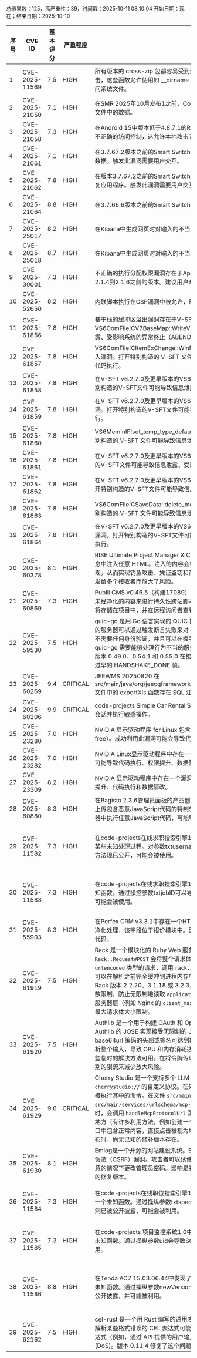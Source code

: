 总结果数：125，高严重性：39，时间戳：2025-10-11 08:10:04
开始日期：现在；结束日期：2025-10-10

| 序号 | CVE ID | 基本评分 | 严重程度 | 描述 | 参考资料 |
|-----|--------|------------|----------|-------------|------------|
| 1 | CVE-2025-11569 | 7.5  | HIGH | 所有版本的 cross-zip 包都容易受到通过连续使用 zipSync() 和 unzipSync() 函数进行目录遍历攻击，这些函数允许使用如 __dirname 之类的参数。攻击者可以通过有选择地执行压缩/解压缩操作来访问系统文件。 | [1]https://gist.github.com/mcoimbra/9ab12a6187fac41d2fa7ba594ed535ac<br>[2]https://github.com/feross/cross-zip/blob/eba335474e6142468bd8904f6456208db906d40d/index.js%23L94<br>[3]https://security.snyk.io/vuln/SNYK-JS-CROSSZIP-6105396 |
| 2 | CVE-2025-21050 | 7.1  | HIGH | 在SMR 2025年10月发布1之前，Contacts中的不正确的输入验证允许本地攻击者访问多个用户配置文件中的数据。 | [1]https://security.samsungmobile.com/securityUpdate.smsb?year=2025&month=10 |
| 3 | CVE-2025-21058 | 7.3  | HIGH | 在Android 15中版本低于4.8.7.1的Routines以及在Android 16中版本低于4.9.6.0的Routines中存在不正确的访问控制，这允许本地攻击者可能以SystemUI权限执行任意代码。 | [1]https://security.samsungmobile.com/serviceWeb.smsb?year=2025&month=10 |
| 4 | CVE-2025-21061 | 7.1  | HIGH | 在3.7.67.2版本之前的Smart Switch中，敏感信息以明文形式存储，这使得本地攻击者可以访问敏感数据。触发此漏洞需要用户交互。 | [1]https://security.samsungmobile.com/serviceWeb.smsb?year=2025&month=10 |
| 5 | CVE-2025-21062 | 7.8  | HIGH | 在版本3.7.67.2之前的Smart Switch中使用了有缺陷或有风险的加密算法，这允许本地攻击者替换恢复应用程序。触发此漏洞需要用户交互。 | [1]https://security.samsungmobile.com/serviceWeb.smsb?year=2025&month=10 |
| 6 | CVE-2025-21064 | 8.8  | HIGH | 在3.7.66.6版本之前的Smart Switch中，不正确的身份验证允许邻近攻击者访问传输中的数据。 | [1]https://security.samsungmobile.com/serviceWeb.smsb?year=2025&month=10 |
| 7 | CVE-2025-25017 | 8.2  | HIGH | 在Kibana中生成网页时对输入的不当处理可能导致跨站脚本攻击（XSS） | [1]https://discuss.elastic.co/t/kibana-8-18-8-8-19-4-9-0-7-9-1-4-security-update-esa-2025-16/382450 |
| 8 | CVE-2025-25018 | 8.7  | HIGH | 在Kibana中生成网页时对输入的不当处理可能导致存储型跨站脚本攻击（XSS） | [1]https://https://discuss.elastic.co/t/kibana-8-18-8-8-19-5-9-0-8-9-1-5-security-update-esa-2025-17/382451 |
| 9 | CVE-2025-30001 | 7.3  | HIGH | 不正确的执行分配权限漏洞存在于Apache StreamPark中。此问题影响Apache StreamPark：从2.1.4到2.1.6之前的版本。建议用户升级到2.1.6版本，该版本修复了此问题。 | [1]https://lists.apache.org/thread/xfmsvhkcnr1831n0w5ovy3p44lsmfb7m |
| 10 | CVE-2025-52650 | 8.2  | HIGH | 内联脚本执行在CSP漏洞中被允许，已在HCL AION v2.0中被识别。 | [1]https://support.hcl-software.com/csm?id=kb_article&sysparm_article=KB0124444 |
| 11 | CVE-2025-61856 | 7.8  | HIGH | 基于栈的缓冲区溢出漏洞存在于V-SFT v6.2.7.0及更早版本的VS6ComFile!CV7BaseMap::WriteV7DataToRom中。打开特别构造的V-SFT文件可能导致信息泄露、受影响系统的异常终止（ABEND）以及任意代码执行。 | [1]https://jvn.jp/en/vu/JVNVU90008453/<br>[2]https://monitouch.fujielectric.com/site/download-e/09vsft6_inf/Search.php |
| 12 | CVE-2025-61857 | 7.8  | HIGH | VS6ComFile!CItemExChange::WinFontDynStrCheck 在 V-SFT v6.2.7.0 及更早版本中存在越界写入漏洞。打开特别构造的 V-SFT 文件可能导致信息泄露、受影响系统异常终止（ABEND）以及任意代码执行。 | [1]https://jvn.jp/en/vu/JVNVU90008453/<br>[2]https://monitouch.fujielectric.com/site/download-e/09vsft6_inf/Search.php |
| 13 | CVE-2025-61858 | 7.8  | HIGH | 在V-SFT v6.2.7.0及更早版本的VS6ComFile!set_AnimationItem中存在一个越界写入漏洞。打开特别构造的V-SFT文件可能导致信息泄露、受影响系统异常终止（ABEND）以及任意代码执行。 | [1]https://jvn.jp/en/vu/JVNVU90008453/<br>[2]https://monitouch.fujielectric.com/site/download-e/09vsft6_inf/Search.php |
| 14 | CVE-2025-61859 | 7.8  | HIGH | 在V-SFT v6.2.7.0及更早版本的VS6ComFile!CItemDraw::is_motion_tween中存在一个越界写入漏洞。打开特别构造的V-SFT文件可能导致信息泄露、受影响系统异常终止（ABEND）以及任意代码执行。 | [1]https://jvn.jp/en/vu/JVNVU90008453/<br>[2]https://monitouch.fujielectric.com/site/download-e/09vsft6_inf/Search.php |
| 15 | CVE-2025-61860 | 7.8  | HIGH | VS6MemInIF!set_temp_type_default 在 V-SFT v6.2.7.0 及更早版本中存在越界读取漏洞。打开特别构造的 V-SFT 文件可能导致信息泄露、受影响系统异常终止（ABEND）以及任意代码执行。 | [1]https://jvn.jp/en/vu/JVNVU90008453/<br>[2]https://monitouch.fujielectric.com/site/download-e/09vsft6_inf/Search.php |
| 16 | CVE-2025-61861 | 7.8  | HIGH | 在V-SFT v6.2.7.0及更早版本的VS6ComFile!load_link_inf中存在一个越界读取漏洞。打开特别构造的V-SFT文件可能导致信息泄露、受影响系统的异常终止（ABEND）以及任意代码执行。 | [1]https://jvn.jp/en/vu/JVNVU90008453/<br>[2]https://monitouch.fujielectric.com/site/download-e/09vsft6_inf/Search.php |
| 17 | CVE-2025-61862 | 7.8  | HIGH | 在V-SFT v6.2.7.0及更早版本的VS6ComFile!get_ovlp_element_size中存在一个越界读取漏洞。打开特别构造的V-SFT文件可能导致信息泄露、受影响系统异常终止（ABEND）以及任意代码执行。 | [1]https://jvn.jp/en/vu/JVNVU90008453/<br>[2]https://monitouch.fujielectric.com/site/download-e/09vsft6_inf/Search.php |
| 18 | CVE-2025-61863 | 7.8  | HIGH | VS6ComFile!CSaveData::delete_mem 在 V-SFT v6.2.7.0 及更早版本中存在越界读取漏洞。打开特别构造的 V-SFT 文件可能导致信息泄露、受影响系统异常终止（ABEND）以及任意代码执行。 | [1]https://jvn.jp/en/vu/JVNVU90008453/<br>[2]https://monitouch.fujielectric.com/site/download-e/09vsft6_inf/Search.php |
| 19 | CVE-2025-61864 | 7.8  | HIGH | 在V-SFT v6.2.7.0及更早版本的VS6ComFile!load_link_inf中存在一个释放后使用（use after free）漏洞。打开特别构造的V-SFT文件可能导致信息泄露、受影响系统异常终止（ABEND）以及任意代码执行。 | [1]https://jvn.jp/en/vu/JVNVU90008453/<br>[2]https://monitouch.fujielectric.com/site/download-e/09vsft6_inf/Search.php |
| 20 | CVE-2025-60378 | 8.1  | HIGH | RISE Ultimate Project Manager & CRM 中的存储型 HTML 注入允许经过身份验证的用户向发票和消息中注入任意 HTML。注入的内容会在发送给客户或团队成员的电子邮件、PDF 和消息/聊天模块中呈现，从而实现钓鱼攻击、凭证盗窃和商务电子邮件欺诈。自动重复发票和消息功能通过将恶意内容分发给多个接收者而放大了风险。 | [1]http://rise.com<br>[2]https://github.com/ajansha/CVE-2025-60378 |
| 21 | CVE-2025-60869 | 7.3  | HIGH | Publii CMS v0.46.5（构建17089）允许通过在诸如“站点描述”和“页脚跟随按钮”等配置字段中输入未经净化的内容来进行持久性跨站脚本攻击（XSS）。攻击者可以注入任意JavaScript代码，这些代码将存储在项目中，并在远程访问者查看生成的静态网站时在他们的浏览器中执行。 | [1]https://getpublii.com/download/<br>[2]https://gist.github.com/kasiasok/63f7dcc9c453857005066ee9738318a9 |
| 22 | CVE-2025-59530 | 7.5  | HIGH | quic-go 是用 Go 语言实现的 QUIC 协议。在 0.49.0、0.54.1 和 0.55.0 版本之前，行为不当或恶意的服务器可以通过触发断言失败来对 quic-go 客户端发起拒绝服务（DoS）攻击，导致进程崩溃。这不需要任何身份验证，并且可以在握手阶段被利用。这种情况在某些服务器实现中已经被观察到。quic-go 需要能够处理行为不当的服务器实现，包括那些过早发送 HANDSHAKE_DONE 帧的情况。版本 0.49.0、0.54.1 和 0.55.0 在接收到 HANDSHAKE_DONE 帧时会丢弃初始密钥，从而正确处理过早的 HANDSHAKE_DONE 帧。 | [1]https://github.com/quic-go/quic-go/blob/v0.55.0/connection.go#L2682-L2685<br>[2]https://github.com/quic-go/quic-go/pull/5354<br>[3]https://github.com/quic-go/quic-go/security/advisories/GHSA-47m2-4cr7-mhcw |
| 23 | CVE-2025-60269 | 9.4  | CRITICAL | JEEWMS 20250820 在 src/main/java/org/jeecgframework/web/cgreport/controller/excel/CgExportExcelController.java 文件中的 exportXls 函数存在 SQL 注入漏洞。 | [1]https://gitee.com/erzhongxmu/JEEWMS<br>[2]https://github.com/int-ux/report/issues/5 |
| 24 | CVE-2025-60306 | 9.9  | CRITICAL | code-projects Simple Car Rental System 1.0 存在一个权限绕过问题，低权限用户可以伪造高权限会话并执行敏感操作。 | [1]http://code-projects.com<br>[2]https://github.com/Chen1-Boop/CVE/blob/main/CVE-2025-60306.md |
| 25 | CVE-2025-23280 | 7.0  | HIGH | NVIDIA 显示驱动程序 for Linux 包含一个漏洞，攻击者可以利用该漏洞导致使用后释放（use-after-free）。成功利用此漏洞可能会导致代码执行、权限提升、数据篡改、拒绝服务以及信息泄露。 | [1]https://nvd.nist.gov/vuln/detail/CVE-2025-23280<br>[2]https://nvidia.custhelp.com/app/answers/detail/a_id/5703<br>[3]https://www.cve.org/CVERecord?id=CVE-2025-23280 |
| 26 | CVE-2025-23282 | 7.0  | HIGH | NVIDIA Linux显示驱动程序中存在一个漏洞，攻击者可能利用竞争条件来提升权限。成功利用此漏洞可能导致代码执行、权限提升、数据篡改、拒绝服务和信息泄露。 | [1]https://nvd.nist.gov/vuln/detail/CVE-2025-23282<br>[2]https://nvidia.custhelp.com/app/answers/detail/a_id/5703<br>[3]https://www.cve.org/CVERecord?id=CVE-2025-23282 |
| 27 | CVE-2025-23309 | 8.2  | HIGH | NVIDIA 显示驱动程序中存在一个漏洞，其中不受控制的 DLL 加载路径可能导致任意拒绝服务、权限提升、代码执行和数据篡改。 | [1]https://nvd.nist.gov/vuln/detail/CVE-2025-23309<br>[2]https://nvidia.custhelp.com/app/answers/detail/a_id/5703<br>[3]https://www.cve.org/CVERecord?id=CVE-2025-23309 |
| 28 | CVE-2025-60880 | 8.3  | HIGH | 在Bagisto 2.3.6管理员面板的产品创建路径中存在一个经过身份验证的存储型XSS漏洞，允许攻击者上传包含恶意JavaScript代码的特制SVG文件。此漏洞可被经过身份验证的管理员用户利用，在浏览器中执行任意JavaScript代码，可能导致会话劫持、数据盗窃或未经授权的操作。 | [1]https://github.com/Shenal01/CVE-2025-60880 |
| 29 | CVE-2025-11582 | 7.3  | HIGH | 在code-projects在线求职搜索引擎1.0中检测到一个漏洞。此问题影响了文件/registration.php中的某些未知处理过程。对参数txtusername进行操作会导致SQL注入。攻击可以从远程发起。该漏洞利用方法现已公开，可能会被使用。 | [1]https://code-projects.org/<br>[2]https://github.com/iMayday-Yee/Vulnerability/issues/4<br>[3]https://vuldb.com/?ctiid.327904<br>[4]https://vuldb.com/?id.327904<br>[5]https://vuldb.com/?submit.671468<br>[6]https://github.com/iMayday-Yee/Vulnerability/issues/4 |
| 30 | CVE-2025-11583 | 7.3  | HIGH | 在code-projects在线求职搜索引擎1.0中发现了一个漏洞。受影响的是/postjob.php文件中的一个未知函数。通过操控参数txtjobID可以导致SQL注入。攻击可以从远程发起。该漏洞利用方法已被公开，可能会被使用。 | [1]https://code-projects.org/<br>[2]https://github.com/iMayday-Yee/Vulnerability/issues/5<br>[3]https://vuldb.com/?ctiid.327905<br>[4]https://vuldb.com/?id.327905<br>[5]https://vuldb.com/?submit.671469<br>[6]https://github.com/iMayday-Yee/Vulnerability/issues/5 |
| 31 | CVE-2025-55903 | 8.3  | HIGH | 在Perfex CRM v3.3.1中存在一个HTML注入漏洞。应用程序未能对“账单地址”字段中的用户输入进行净化处理，该字段位于报价模块中。因此，可以在面向客户的文档中注入并呈现未经转义的任意HTML代码。 | [1]https://codecanyon.net/item/perfex-powerful-open-source-crm/14013737<br>[2]https://github.com/ajansha/CVE-2025-55903 |
| 32 | CVE-2025-61919 | 7.5  | HIGH | Rack 是一个模块化的 Ruby Web 服务器接口。在版本 2.2.20、3.1.18 和 3.2.3 之前，`Rack::Request#POST` 会将整个请求体读入内存，对于 `Content-Type: application/x-www-form-urlencoded` 类型的请求，调用 `rack.input.read(nil)` 时没有强制执行长度限制。因此，大型请求体可以在解析之前完全缓冲到进程内存中，导致通过内存耗尽引发拒绝服务（DoS）。用户应升级到 Rack 版本 2.2.20、3.1.18 或 3.2.3，这些版本使用 `query_parser.bytesize_limit` 强制执行表单参数限制，防止无限制地读取 `application/x-www-form-urlencoded` 请求体。此外，应在代理或 Web 服务器层（例如 Nginx 的 `client_max_body_size`，Apache 的 `LimitRequestBody`）强制执行严格的最大请求体大小限制。 | [1]https://github.com/rack/rack/commit/4e2c903991a790ee211a3021808ff4fd6fe82881<br>[2]https://github.com/rack/rack/commit/cbd541e8a3d0c5830a3c9a30d3718ce2e124f9db<br>[3]https://github.com/rack/rack/commit/e179614c4a653283286f5f046428cbb85f21146f<br>[4]https://github.com/rack/rack/security/advisories/GHSA-6xw4-3v39-52mm |
| 33 | CVE-2025-61920 | 7.5  | HIGH | Authlib 是一个用于构建 OAuth 和 OpenID Connect 服务器的 Python 库。在 1.6.5 版本之前，Authlib 的 JOSE 实现接受无限制的 JWS/JWT 头部和签名段。远程攻击者可以构造一个令牌，其 base64url 编码的头部或签名可达到数百兆字节。在验证过程中，Authlib 在拒绝输入之前会解码并解析整个输入，导致 CPU 和内存消耗达到敌对水平，从而实现拒绝服务。1.6.5 版本修复了此问题。一些临时的解决方法可用。在将令牌传递给 Authlib 之前强制执行输入大小限制，并/或使用应用程序级别的限流来减少放大风险。 | [1]https://github.com/authlib/authlib/commit/867e3f87b072347a1ae9cf6983cc8bbf88447e5e<br>[2]https://github.com/authlib/authlib/security/advisories/GHSA-pq5p-34cr-23v9 |
| 34 | CVE-2025-61929 | 9.6  | CRITICAL | Cherry Studio 是一个支持多个 LLM 提供商的桌面客户端。Cherry Studio 注册了一个名为 `cherrystudio://` 的自定义协议。在处理 MCP 安装 URL 时，它会解析 base64 编码的配置数据并直接执行其中的命令。在文件 `src/main/services/ProtocolClient.ts` 和 `src/main/services/urlschema/mcp-install.ts` 中，当接收到 `cherrystudio://mcp` 类型的 URL 时，会调用 `handleMcpProtocolUrl` 函数进行处理。如果攻击者构造恶意内容并将其发布在网站或其他地方（有许多利用方法，例如创建一个包含该恶意内容按钮的恶意网站），当用户点击时，由于弹出窗口中包含正常内容，直接点击被视为场景操作，恶意命令将被直接触发，导致用户受到攻击。截至发布时，尚无已知的修补版本存在。 | [1]https://github.com/CherryHQ/cherry-studio/security/advisories/GHSA-hh6w-rmjc-26f6 |
| 35 | CVE-2025-61930 | 8.1  | HIGH | Emlog是一个开源的网站建设系统。Emlog Pro版本2.5.19及更早版本在密码更改端点上存在跨站请求伪造（CSRF）漏洞。攻击者可以诱使已登录的管理员提交一个精心构造的POST请求，从而在未经同意的情况下更改管理员密码。影响是特权用户的账户被接管。严重程度：高。截至发布时，尚无已知的修复版本。 | [1]https://github.com/emlog/emlog/security/advisories/GHSA-m2qw-9wjx-qxm2 |
| 36 | CVE-2025-11584 | 7.3  | HIGH | 在code-projects在线职位搜索引擎1.0中发现了一个漏洞。受影响的元素是/searchjob.php文件中的一个未知函数。通过操纵参数txtspecialization可以导致SQL注入。该攻击可以从远程进行利用。此漏洞已被公开披露，可能会被利用。 | [1]https://code-projects.org/<br>[2]https://github.com/xupeng02/cve/issues/1<br>[3]https://vuldb.com/?ctiid.327906<br>[4]https://vuldb.com/?id.327906<br>[5]https://vuldb.com/?submit.671558 |
| 37 | CVE-2025-11585 | 7.3  | HIGH | 在code-projects 项目监控系统1.0中发现了一个漏洞。受影响的元素是文件/useredit.php中的一个未知函数。通过操纵参数uid会导致SQL注入。攻击可以远程执行。该漏洞利用已被公开，可能会被使用。 | [1]https://code-projects.org/<br>[2]https://github.com/tiancesec/CVE/issues/8<br>[3]https://vuldb.com/?ctiid.327907<br>[4]https://vuldb.com/?id.327907<br>[5]https://vuldb.com/?submit.671506 |
| 38 | CVE-2025-11586 | 8.8  | HIGH | 在Tenda AC7 15.03.06.44中发现了一个漏洞。该漏洞影响了文件/goform/setNotUpgrade中的一个未知函数。通过操纵参数newVersion，会导致基于栈的缓冲区溢出。攻击可以远程执行。此漏洞已被公开披露，并可能被利用。 | [1]https://github.com/noahze01/IoT-vulnerable/blob/main/Tenda/AC7/setNotUpgrade.md<br>[2]https://github.com/noahze01/IoT-vulnerable/blob/main/Tenda/AC7/setNotUpgrade.md#exploit<br>[3]https://vuldb.com/?ctiid.327908<br>[4]https://vuldb.com/?id.327908<br>[5]https://vuldb.com/?submit.671597<br>[6]https://www.tenda.com.cn/ |
| 39 | CVE-2025-62162 | 7.5  | HIGH | cel-rust 是一个用 Rust 编写的通用表达式语言解释器。从版本 0.10.0 开始，到版本 0.11.4 之前，解析某些格式错误的 CEL 表达式可能导致解析器崩溃，从而终止进程。当该库用于评估不受信任的表达式（例如，通过 API 提供的用户输入）时，攻击者可以发送精心构造的输入来触发拒绝服务 (DoS)。版本 0.11.4 修复了这个问题。 | [1]https://github.com/cel-rust/cel-rust/releases/tag/cel-v0.11.4<br>[2]https://github.com/cel-rust/cel-rust/security/advisories/GHSA-wxwx-9fh7-5mrw |